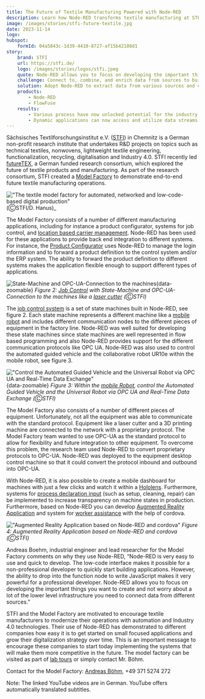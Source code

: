```yaml
---
title: The Future of Textile Manufacturing Powered with Node-RED
description: Learn how Node-RED transforms textile manufacturing at STFI's Model Factory with seamless integration and advanced applications. 
image: /images/stories/stfi-future-textile.jpg
date: 2023-11-14
logo:
hubspot:
    formId: 04a5843c-1d39-4410-8727-af15b42108d1
story:
    brand: STFI
    url: https://stfi.de/
    logo: /images/stories/logos/stfi.jpeg
    quote: Node-RED allows you to focus on developing the important things you want to create and not worry about a lot of the lower level infrastructure you need to connect data from different sources.
    challenge: Connect to, combine, and enrich data from sources to build applications to modernize textile industries.
    solution: Adopt Node-RED to extract data from various sources and combine data from different streams.
    products:
        - Node-RED
        - FlowFuse
    results:
        - Various process have now unlocked potential for the industry to adopt.
        - Dynamic applications can now access and utilize data streams through Node-RED.
---
```


Sächsisches Textilforschungsinstitut e.V. ([STFI](https://www.stfi.de/en/)) in Chemnitz is a German non-profit research institute that undertakes R&D projects on topics such as technical textiles, nonwovens, lightweight textile engineering, functionalization, recycling, digitalisation and Industry 4.0. STFI recently led [futureTEX](https://youtu.be/RL8QJWuY10c?feature=shared), a German funded research consortium, which explored the future of textile products and manufacturing. As part of the research consortium, STFI created a [Model Factory](https://my.matterport.com/show/?m=e6XJvoLS6mv&sr=-.95,1.4&ss=60) to demonstrate end-to-end future textile manufacturing operations.  

<!--more-->

!["The textile model factory for automated, networked and low-code-based digital production"](images/stories/stfi-future-textile.jpg "The textile model factory for automated, networked and low-code-based digital production") (ⒸSTFI/D. Hanus)_

The Model Factory consists of a number of different manufacturing applications, including for instance a product configurator, systems for job control, and [location based carrier management](https://youtu.be/yzK7vo6VpNU?si=YFhiaJTZpgmreU0c). Node-RED has been used for these applications to provide back end integration to different systems. For instance, the [Product Configurator](https://youtu.be/cgtHO1OVkV8?si=CmbDHoMzlkAS6Siu) uses Node-RED to manage the login information and to forward a product definition to the control system and/or the ERP system. The ability to forward the product definition to different systems makes the application flexible enough to support different types of applications.

![State-Machine and OPC-UA-Connection to the machines](images/stories/stfi-node-red-flow-opcua.png "State-Machine and OPC-UA-Connection to the machines"){data-zoomable}
_Figure 2: [Job Control](https://youtu.be/cgtHO1OVkV8?si=oTpLigbmfqlZ-8Bi&t=98) with State-Machine and OPC-UA-Connection to the machines like a [laser cutter](https://youtu.be/eUkZ8R1tNM4?si=uOwL-XGf0uKkXdVL) (ⒸSTFI)_

The [job control system](https://youtu.be/cgtHO1OVkV8?si=oTpLigbmfqlZ-8Bi&t=98) is a set of state machines built in Node-RED, see figure 2. Each state machine represents a different machine like a [mobile robot](https://youtu.be/Z_e6EcT2mQs?si=DfxQS0K16bcrpixi) and includes different communication nodes to the different pieces of equipment in the factory line. Node-RED was well suited for developing these state machines since state machines are well represented in flow based programming and also Node-RED provides support for the different communication protocols like OPC UA. Node-RED was also used to control  the automated guided vehicle and the collaborative robot UR10e within the mobile robot, see figure 3.

!["Control the Automated Guided Vehicle and the Universal Robot via OPC UA and Real-Time Data Exchange"](images/stories/stfi-mobile-robot.png "Control the Automated Guided Vehicle and the Universal Robot via OPC UA and Real-Time Data Exchange"){data-zoomable}
_Figure 3: Within the [mobile Robot](https://youtu.be/Z_e6EcT2mQs?si=DfxQS0K16bcrpixi), control the Automated Guided Vehicle and the Universal Robot via OPC UA and Real-Time Data Exchange (ⒸSTFI)_

The Model Factory also consists of a number of different pieces of equipment. Unfortunately, not all the equipment was able to communicate with the standard protocol. Equipment like a laser cutter and a 3D printing machine are connected to the network with a proprietary protocol. The Model Factory team wanted to use OPC-UA as the standard protocol to allow for flexibility and future integration to other equipment. To overcome this problem, the research team used Node-RED to convert proprietary protocols to OPC-UA. Node-RED was deployed to the equipment desktop control machine so that it could convert the protocol inbound and outbound into OPC-UA.

With Node-RED, it is also possible to create a mobile dashboard for machines with just a few clicks and watch it within a [Hololens](https://youtu.be/T5BNb0-2D7o?feature=shared). Furthermore, systems for [process declaration input](https://youtu.be/rNAgmsZoh7g?t=243) (such as setup, cleaning, repair) can be implemented to increase transparency on machine states in production. Furthermore, based on Node-RED you can develop [Augmented Reality Application](https://youtu.be/jElLfvJUpH0?feature=shared&t=303) and system for [worker assistance](https://youtu.be/jElLfvJUpH0?feature=shared&t=348) with the help of cordova.

!["Augmented Reality Application based on Node-RED and cordova"](images/stories/stfi-augmented-reality.jpg "Augmented Reality Application based on Node-RED and cordova")
_Figure 4: Augmented Reality Application based on Node-RED and cordova (ⒸSTFI)_

Andreas Boehm, industrial engineer and lead researcher for the Model Factory comments on why they use Node-RED, “Node-RED is very easy to use and quick to develop. The low-code interface makes it possible for a non-professional developer to quickly start building applications. However, the ability to drop into the function node to write JavaScript makes it very powerful for a professional developer. Node-RED allows you to focus on developing the important things you want to create and not worry about a lot of the lower level infrastructure you need to connect data from different sources.”

STFI and the Model Factory are motivated to encourage textile manufacturers to modernize their operations with automation and Industry 4.0 technologies. Their use of Node-RED has demonstrated to different companies how easy it is to get started on small focused applications and grow their digitalization strategy over time. This is an important message to encourage these companies to start today implementing the systems that will make them more competitive in the future. The model factory can be visited as part of [lab tours](https://www.digitalzentrum-smarte-kreislaeufe.de/wissen-werkzeuge/angebote.html) or simply contact Mr. Böhm.

Contact for the Model Factory: [Andreas Böhm](mailto:andreas.boehm@stfi.de), +49 371 5274 272

Note: The linked YouTube videos are in German. YouTube offers automatically translated subtitles.